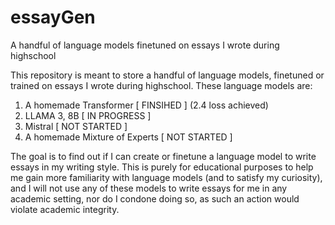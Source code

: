 # essayGen
A handful of language models finetuned on essays I wrote during highschool



This repository is meant to store a handful of language models, finetuned or trained on essays I wrote during highschool. These language models are:

1. A homemade Transformer [ FINSIHED ] (2.4 loss achieved)
2. LLAMA 3, 8B [ IN PROGRESS ]
3. Mistral [ NOT STARTED ]
4. A homemade Mixture of Experts [ NOT STARTED ]


The goal is to find out if I can create or finetune a language model to write essays in my writing style. This is purely for educational purposes to help me gain more familiarity with language models (and to satisfy my curiosity), and I will not use any of these models to write essays for me in any academic setting, nor do I condone doing so, as such an action would violate academic integrity.
